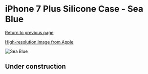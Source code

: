 # iPhone 7 Plus Silicone Case - Sea Blue

[Return to previous page](/iphone_7)

[High-resolution image from Apple](https://store.storeimages.cdn-apple.com/8756/as-images.apple.com/is/MMQY2?wid=4500&hei=4500&fmt=png)

<div style="width: 512px"><img src="/almost_uncompressed/MMQY2.webp" alt="Sea Blue"></div>

## Under construction
